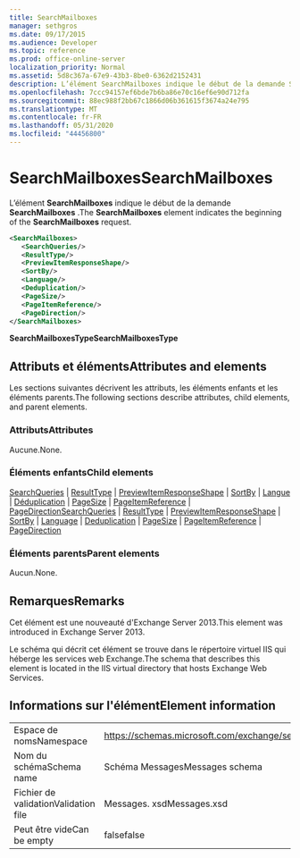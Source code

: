 ```yaml
---
title: SearchMailboxes
manager: sethgros
ms.date: 09/17/2015
ms.audience: Developer
ms.topic: reference
ms.prod: office-online-server
localization_priority: Normal
ms.assetid: 5d8c367a-67e9-43b3-8be0-6362d2152431
description: L’élément SearchMailboxes indique le début de la demande SearchMailboxes.
ms.openlocfilehash: 7ccc94157ef6bde7b6ba86e70c16ef6e90d712fa
ms.sourcegitcommit: 88ec988f2bb67c1866d06b361615f3674a24e795
ms.translationtype: MT
ms.contentlocale: fr-FR
ms.lasthandoff: 05/31/2020
ms.locfileid: "44456800"
---
```

# <a name="searchmailboxes"></a><span data-ttu-id="a4085-103">SearchMailboxes</span><span class="sxs-lookup"><span data-stu-id="a4085-103">SearchMailboxes</span></span>

<span data-ttu-id="a4085-104">L’élément **SearchMailboxes** indique le début de la demande **SearchMailboxes** .</span><span class="sxs-lookup"><span data-stu-id="a4085-104">The **SearchMailboxes** element indicates the beginning of the **SearchMailboxes** request.</span></span> 
  
```XML
<SearchMailboxes>
   <SearchQueries/>
   <ResultType/>
   <PreviewItemResponseShape/>
   <SortBy/>
   <Language/>
   <Deduplication/>
   <PageSize/>
   <PageItemReference/>
   <PageDirection/>
</SearchMailboxes>
```

 <span data-ttu-id="a4085-105">**SearchMailboxesType**</span><span class="sxs-lookup"><span data-stu-id="a4085-105">**SearchMailboxesType**</span></span>
## <a name="attributes-and-elements"></a><span data-ttu-id="a4085-106">Attributs et éléments</span><span class="sxs-lookup"><span data-stu-id="a4085-106">Attributes and elements</span></span>

<span data-ttu-id="a4085-107">Les sections suivantes décrivent les attributs, les éléments enfants et les éléments parents.</span><span class="sxs-lookup"><span data-stu-id="a4085-107">The following sections describe attributes, child elements, and parent elements.</span></span>
  
### <a name="attributes"></a><span data-ttu-id="a4085-108">Attributs</span><span class="sxs-lookup"><span data-stu-id="a4085-108">Attributes</span></span>

<span data-ttu-id="a4085-109">Aucune.</span><span class="sxs-lookup"><span data-stu-id="a4085-109">None.</span></span>
  
### <a name="child-elements"></a><span data-ttu-id="a4085-110">Éléments enfants</span><span class="sxs-lookup"><span data-stu-id="a4085-110">Child elements</span></span>

<span data-ttu-id="a4085-111">[SearchQueries](searchqueries.md)  |  [ResultType](resulttype.md)  |  [PreviewItemResponseShape](previewitemresponseshape.md)  |  [SortBy](sortby.md)  |  [Langue](language.md)  |  [Déduplication](deduplication.md)  |  [PageSize](pagesize.md)  |  [PageItemReference](pageitemreference.md)  |  [PageDirection](pagedirection.md)</span><span class="sxs-lookup"><span data-stu-id="a4085-111">[SearchQueries](searchqueries.md) | [ResultType](resulttype.md) | [PreviewItemResponseShape](previewitemresponseshape.md) | [SortBy](sortby.md) | [Language](language.md) | [Deduplication](deduplication.md) | [PageSize](pagesize.md) | [PageItemReference](pageitemreference.md) | [PageDirection](pagedirection.md)</span></span>
  
### <a name="parent-elements"></a><span data-ttu-id="a4085-112">Éléments parents</span><span class="sxs-lookup"><span data-stu-id="a4085-112">Parent elements</span></span>

<span data-ttu-id="a4085-113">Aucun.</span><span class="sxs-lookup"><span data-stu-id="a4085-113">None.</span></span>
  
## <a name="remarks"></a><span data-ttu-id="a4085-114">Remarques</span><span class="sxs-lookup"><span data-stu-id="a4085-114">Remarks</span></span>

<span data-ttu-id="a4085-115">Cet élément est une nouveauté d'Exchange Server 2013.</span><span class="sxs-lookup"><span data-stu-id="a4085-115">This element was introduced in Exchange Server 2013.</span></span>
  
<span data-ttu-id="a4085-116">Le schéma qui décrit cet élément se trouve dans le répertoire virtuel IIS qui héberge les services web Exchange.</span><span class="sxs-lookup"><span data-stu-id="a4085-116">The schema that describes this element is located in the IIS virtual directory that hosts Exchange Web Services.</span></span>
  
## <a name="element-information"></a><span data-ttu-id="a4085-117">Informations sur l'élément</span><span class="sxs-lookup"><span data-stu-id="a4085-117">Element information</span></span>

|||
|:-----|:-----|
|<span data-ttu-id="a4085-118">Espace de noms</span><span class="sxs-lookup"><span data-stu-id="a4085-118">Namespace</span></span>  <br/> |https://schemas.microsoft.com/exchange/services/2006/messages  <br/> |
|<span data-ttu-id="a4085-119">Nom du schéma</span><span class="sxs-lookup"><span data-stu-id="a4085-119">Schema name</span></span>  <br/> |<span data-ttu-id="a4085-120">Schéma Messages</span><span class="sxs-lookup"><span data-stu-id="a4085-120">Messages schema</span></span>  <br/> |
|<span data-ttu-id="a4085-121">Fichier de validation</span><span class="sxs-lookup"><span data-stu-id="a4085-121">Validation file</span></span>  <br/> |<span data-ttu-id="a4085-122">Messages. xsd</span><span class="sxs-lookup"><span data-stu-id="a4085-122">Messages.xsd</span></span>  <br/> |
|<span data-ttu-id="a4085-123">Peut être vide</span><span class="sxs-lookup"><span data-stu-id="a4085-123">Can be empty</span></span>  <br/> |<span data-ttu-id="a4085-124">false</span><span class="sxs-lookup"><span data-stu-id="a4085-124">false</span></span>  <br/> |
   

